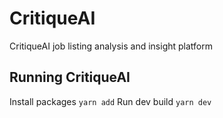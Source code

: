 # CritiqueAI
CritiqueAI job listing analysis and insight platform

## Running CritiqueAI
Install packages `yarn add`
Run dev build `yarn dev`
